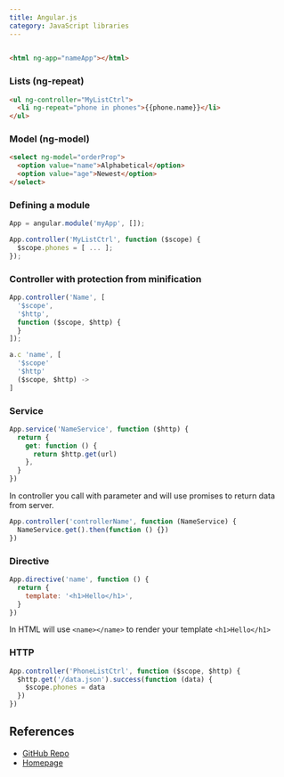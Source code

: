 ```yaml
---
title: Angular.js
category: JavaScript libraries
---
```


```html
 
<html ng-app="nameApp"></html>
```

### Lists (ng-repeat)

```html
<ul ng-controller="MyListCtrl">
  <li ng-repeat="phone in phones">{{phone.name}}</li>
</ul>
```

### Model (ng-model)

```html
<select ng-model="orderProp">
  <option value="name">Alphabetical</option>
  <option value="age">Newest</option>
</select>
```

### Defining a module

```js
App = angular.module('myApp', []);

App.controller('MyListCtrl', function ($scope) {
  $scope.phones = [ ... ];
});
```

### Controller with protection from minification

```js
App.controller('Name', [
  '$scope',
  '$http',
  function ($scope, $http) {
  }
]);

a.c 'name', [
  '$scope'
  '$http'
  ($scope, $http) ->
]
```

### Service

```js
App.service('NameService', function ($http) {
  return {
    get: function () {
      return $http.get(url)
    },
  }
})
```

In controller you call with parameter and will use promises to return data from server.

```js
App.controller('controllerName', function (NameService) {
  NameService.get().then(function () {})
})
```

### Directive

```js
App.directive('name', function () {
  return {
    template: '<h1>Hello</h1>',
  }
})
```

In HTML will use `<name></name>` to render your template `<h1>Hello</h1>`

### HTTP

```js
App.controller('PhoneListCtrl', function ($scope, $http) {
  $http.get('/data.json').success(function (data) {
    $scope.phones = data
  })
})
```

## References

- [GitHub Repo](https://github.com/angular/angular-seed)
- [Homepage](https://angularjs.org/)
